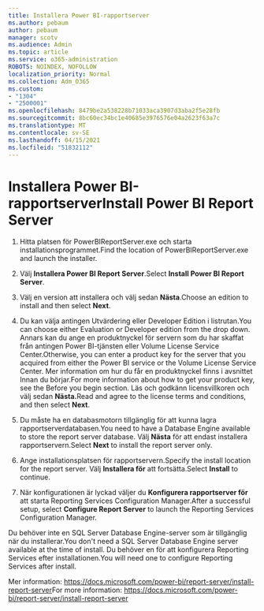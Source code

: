 ```yaml
---
title: Installera Power BI-rapportserver
ms.author: pebaum
author: pebaum
manager: scotv
ms.audience: Admin
ms.topic: article
ms.service: o365-administration
ROBOTS: NOINDEX, NOFOLLOW
localization_priority: Normal
ms.collection: Adm_O365
ms.custom:
- "1304"
- "2500001"
ms.openlocfilehash: 8479be2a538228b71033aca3907d3aba2f5e28fb
ms.sourcegitcommit: 8bc60ec34bc1e40685e3976576e04a2623f63a7c
ms.translationtype: MT
ms.contentlocale: sv-SE
ms.lasthandoff: 04/15/2021
ms.locfileid: "51832112"
---
```

# <a name="install-power-bi-report-server"></a><span data-ttu-id="16c06-102">Installera Power BI-rapportserver</span><span class="sxs-lookup"><span data-stu-id="16c06-102">Install Power BI Report Server</span></span>

1. <span data-ttu-id="16c06-103">Hitta platsen för PowerBIReportServer.exe och starta installationsprogrammet.</span><span class="sxs-lookup"><span data-stu-id="16c06-103">Find the location of PowerBIReportServer.exe and launch the installer.</span></span>

2. <span data-ttu-id="16c06-104">Välj **Installera Power BI Report Server**.</span><span class="sxs-lookup"><span data-stu-id="16c06-104">Select **Install Power BI Report Server**.</span></span>

3. <span data-ttu-id="16c06-105">Välj en version att installera och välj sedan **Nästa**.</span><span class="sxs-lookup"><span data-stu-id="16c06-105">Choose an edition to install and then select **Next**.</span></span>

4. <span data-ttu-id="16c06-106">Du kan välja antingen Utvärdering eller Developer Edition i listrutan.</span><span class="sxs-lookup"><span data-stu-id="16c06-106">You can choose either Evaluation or Developer edition from the drop down.</span></span>  <span data-ttu-id="16c06-107">Annars kan du ange en produktnyckel för servern som du har skaffat från antingen Power BI-tjänsten eller Volume License Service Center.</span><span class="sxs-lookup"><span data-stu-id="16c06-107">Otherwise, you can enter a product key for the server that you acquired from either the Power BI service or the Volume License Service Center.</span></span> <span data-ttu-id="16c06-108">Mer information om hur du får en produktnyckel finns i avsnittet Innan du börjar.</span><span class="sxs-lookup"><span data-stu-id="16c06-108">For more information about how to get your product key, see the Before you begin section.</span></span> <span data-ttu-id="16c06-109">Läs och godkänn licensvillkoren och välj sedan **Nästa.**</span><span class="sxs-lookup"><span data-stu-id="16c06-109">Read and agree to the license terms and conditions, and then select **Next**.</span></span>

5. <span data-ttu-id="16c06-110">Du måste ha en databasmotorn tillgänglig för att kunna lagra rapportserverdatabasen.</span><span class="sxs-lookup"><span data-stu-id="16c06-110">You need to have a Database Engine available to store the report server database.</span></span> <span data-ttu-id="16c06-111">Välj **Nästa** för att endast installera rapportservern.</span><span class="sxs-lookup"><span data-stu-id="16c06-111">Select **Next** to install the report server only.</span></span>

6. <span data-ttu-id="16c06-112">Ange installationsplatsen för rapportservern.</span><span class="sxs-lookup"><span data-stu-id="16c06-112">Specify the install location for the report server.</span></span> <span data-ttu-id="16c06-113">Välj **Installera för** att fortsätta.</span><span class="sxs-lookup"><span data-stu-id="16c06-113">Select **Install** to continue.</span></span>

7. <span data-ttu-id="16c06-114">När konfigurationen är lyckad väljer du **Konfigurera rapportserver för** att starta Reporting Services Configuration Manager.</span><span class="sxs-lookup"><span data-stu-id="16c06-114">After a successful setup, select **Configure Report Server** to launch the Reporting Services Configuration Manager.</span></span>

<span data-ttu-id="16c06-115">Du behöver inte en SQL Server Database Engine-server som är tillgänglig när du installerar.</span><span class="sxs-lookup"><span data-stu-id="16c06-115">You don't need a SQL Server Database Engine server available at the time of install.</span></span> <span data-ttu-id="16c06-116">Du behöver en för att konfigurera Reporting Services efter installationen.</span><span class="sxs-lookup"><span data-stu-id="16c06-116">You will need one to configure Reporting Services after install.</span></span>

<span data-ttu-id="16c06-117">Mer information: https://docs.microsoft.com/power-bi/report-server/install-report-server</span><span class="sxs-lookup"><span data-stu-id="16c06-117">For more information: https://docs.microsoft.com/power-bi/report-server/install-report-server</span></span>
